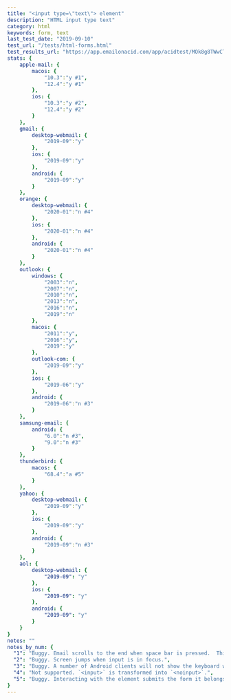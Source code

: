```yaml
---
title: "<input type=\"text\"> element"
description: "HTML input type text"
category: html
keywords: form, text
last_test_date: "2019-09-10"
test_url: "/tests/html-forms.html"
test_results_url: "https://app.emailonacid.com/app/acidtest/MOk8g8TWwCTL4vLGrdMIgu3Vncqdxif6KlK4g8HfUV1mB/list"
stats: {
    apple-mail: {
        macos: {
            "10.3":"y #1",
            "12.4":"y #1"
        },
        ios: {
            "10.3":"y #2",
            "12.4":"y #2"
        }
    },
    gmail: {
        desktop-webmail: {
            "2019-09":"y"
        },
        ios: {
            "2019-09":"y"
        },
        android: {
            "2019-09":"y"
        }
    },
    orange: {
        desktop-webmail: {
            "2020-01":"n #4"
        },
        ios: {
            "2020-01":"n #4"
        },
        android: {
            "2020-01":"n #4"
        }
    },
    outlook: {
        windows: {
            "2003":"n",
            "2007":"n",
            "2010":"n",
            "2013":"n",
            "2016":"n",
            "2019":"n"
        },
        macos: {
            "2011":"y",
            "2016":"y",
            "2019":"y"
        },
        outlook-com: {
            "2019-09":"y"
        },
        ios: {
            "2019-06":"y"
        },
        android: {
            "2019-06":"n #3"
        }
    },
    samsung-email: {
        android: {
            "6.0":"n #3",
            "9.0":"n #3"
        }
    },
    thunderbird: {
        macos: {
            "68.4":"a #5"
        }
    },
    yahoo: {
        desktop-webmail: {
            "2019-09":"y"
        },
        ios: {
            "2019-09":"y"
        },
        android: {
            "2019-09":"n #3"
        }
    },
    aol: {
        desktop-webmail: {
            "2019-09": "y"
        },
        ios: {
            "2019-09": "y"
        },
        android: {
            "2019-09": "y"
        }
    }
}
notes: ""
notes_by_num: {
  "1": "Buggy. Email scrolls to the end when space bar is pressed.  This can be fixed by wrapping the `<input>` in `<ul role=\"presentation\">`.",
  "2": "Buggy. Screen jumps when input is in focus.",
  "3": "Buggy. A number of Android clients will not show the keyboard when the input is clicked. Copy and pasting text works.",
  "4": "Not supported. `<input>` is transformed into `<noinput>`.",
  "5": "Buggy. Interacting with the element submits the form it belongs in."
}
---
```


